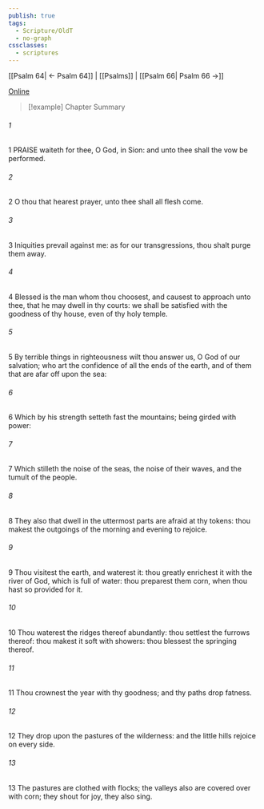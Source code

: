 ```yaml
---
publish: true
tags:
  - Scripture/OldT
  - no-graph
cssclasses:
  - scriptures
---
```

[[Psalm 64| ← Psalm 64]] | [[Psalms]] | [[Psalm 66| Psalm 66 →]]

[Online](https://churchofjesuschrist.org/study/scriptures/ot/ps/65?lang=eng)

>[!example] Chapter Summary
>
###### 1
1 PRAISE waiteth for thee, O God, in Sion: and unto thee shall the vow be performed.
###### 2
2 O thou that hearest prayer, unto thee shall all flesh come.
###### 3
3 Iniquities prevail against me: as for our transgressions, thou shalt purge them away.
###### 4
4 Blessed is the man whom thou choosest, and causest to approach unto thee, that he may dwell in thy courts: we shall be satisfied with the goodness of thy house, even of thy holy temple.
###### 5
5 By terrible things in righteousness wilt thou answer us, O God of our salvation; who art the confidence of all the ends of the earth, and of them that are afar off upon the sea:
###### 6
6 Which by his strength setteth fast the mountains; being girded with power:
###### 7
7 Which stilleth the noise of the seas, the noise of their waves, and the tumult of the people.
###### 8
8 They also that dwell in the uttermost parts are afraid at thy tokens: thou makest the outgoings of the morning and evening to rejoice.
###### 9
9 Thou visitest the earth, and waterest it: thou greatly enrichest it with the river of God, which is full of water: thou preparest them corn, when thou hast so provided for it.
###### 10
10 Thou waterest the ridges thereof abundantly: thou settlest the furrows thereof: thou makest it soft with showers: thou blessest the springing thereof.
###### 11
11 Thou crownest the year with thy goodness; and thy paths drop fatness.
###### 12
12 They drop upon the pastures of the wilderness: and the little hills rejoice on every side.
###### 13
13 The pastures are clothed with flocks; the valleys also are covered over with corn; they shout for joy, they also sing.



